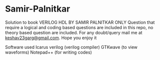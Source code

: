 # Samir-Palnitkar
Solution to book VERILOG HDL BY SAMIR PALNITKAR
ONLY Question that require a logical and coding based questions are included in this repo,
no theory based question are included.
For any doubt/query mail me at keshav23garg@gmail.com.
Hope you enjoy it

Software used
Icarus verilog (verilog compiler)
GTKwave (to view waveforms)
Notepad++ (for writing codes)
